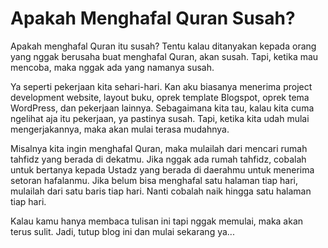 # Apakah Menghafal Quran Susah?

Apakah menghafal Quran itu susah? Tentu kalau ditanyakan kepada orang yang nggak berusaha buat menghafal Quran, akan susah. Tapi, ketika mau mencoba, maka nggak ada yang namanya susah.

Ya seperti pekerjaan kita sehari-hari. Kan aku biasanya menerima project development website, layout buku, oprek template Blogspot, oprek tema WordPress, dan pekerjaan lainnya. Sebagaimana kita tau, kalau kita cuma ngelihat aja itu pekerjaan, ya pastinya susah. Tapi, ketika kita udah mulai mengerjakannya, maka akan mulai terasa mudahnya.

Misalnya kita ingin menghafal Quran, maka mulailah dari mencari rumah tahfidz yang berada di dekatmu. Jika nggak ada rumah tahfidz, cobalah untuk bertanya kepada Ustadz yang berada di daerahmu untuk menerima setoran hafalanmu. Jika belum bisa menghafal satu halaman tiap hari, mulailah dari satu baris tiap hari. Nanti cobalah naik hingga satu halaman tiap hari.

Kalau kamu hanya membaca tulisan ini tapi nggak memulai, maka akan terus sulit. Jadi, tutup blog ini dan mulai sekarang ya...